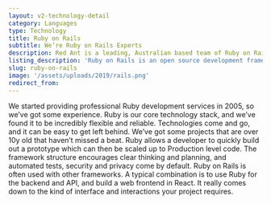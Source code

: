 ```yaml
---
layout: v2-technology-detail
category: Languages
type: Technology
title: Ruby on Rails
subtitle: We’re Ruby on Rails Experts
description: Red Ant is a leading, Australian based team of Ruby on Rails Developers. We’ve worked with hundreds of companies and startups to build out their Ruby on Rails apps.
listing_description: 'Ruby on Rails is an open source development framework. Ruby on Rails helps developers create web applications quickly, much faster and more reliably. This saves time and money, and improves ongoing maintenance. We’re well known for our Ruby on Rails work - we’ve worked with hundreds of companies and startups to build out their Ruby on Rails apps.'
slug: ruby-on-rails
image: '/assets/uploads/2019/rails.png'
redirect_from:
---
```


We started providing professional Ruby development services in 2005, so we’ve got some experience. Ruby is our core technology stack, and we’ve found it to be incredibly flexible and reliable. Technologies come and go, and it can be easy to get left behind. We’ve got some projects that are over 10y old that haven’t missed a beat.
Ruby allows a developer to quickly build out a prototype which can then be scaled up to Production level code. The framework structure encourages clear thinking and planning, and automated tests, security and privacy come by default.
Ruby on Rails is often used with other frameworks. A typical combination is to use Ruby for the backend and API, and build a web frontend in React. It really comes down to the kind of interface and interactions your project requires.
